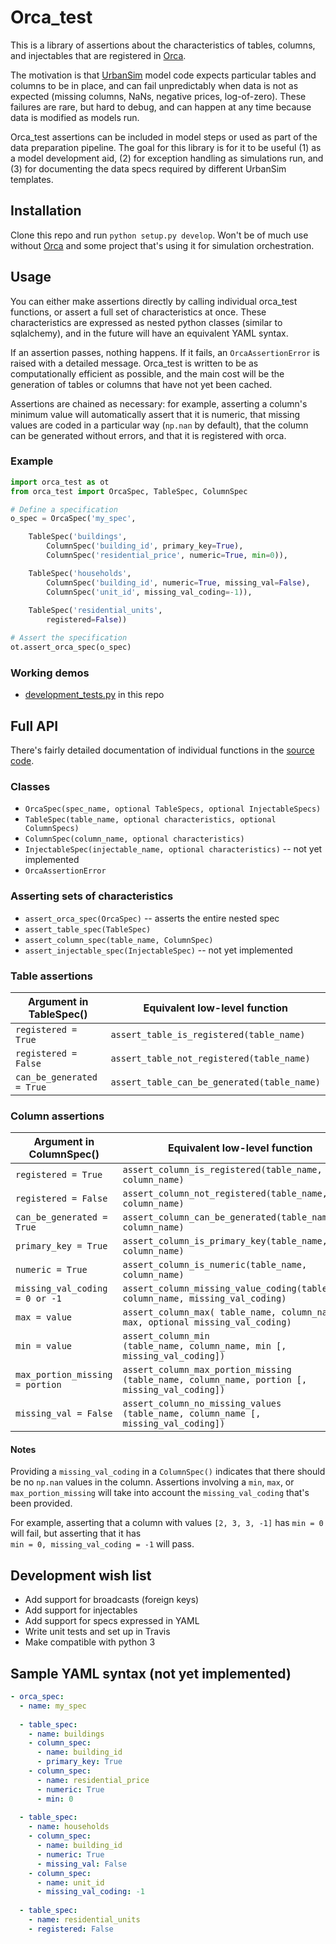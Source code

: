 Orca_test
=========

This is a library of assertions about the characteristics of tables, columns, and injectables that are registered in [Orca](https://github.com/udst/orca). 

The motivation is that [UrbanSim](https://github.com/udst/urbansim) model code expects particular tables and columns to be in place, and can fail unpredictably when data is not as expected (missing columns, NaNs, negative prices, log-of-zero). These failures are rare, but hard to debug, and can happen at any time because data is modified as models run. 

Orca_test assertions can be included in model steps or used as part of the data preparation pipeline. The goal for this library is for it to be useful (1) as a model development aid, (2) for exception handling as simulations run, and (3) for documenting the data specs required by different UrbanSim templates. 


## Installation

Clone this repo and run `python setup.py develop`. Won't be of much use without [Orca](https://github.com/udst/orca) and some project that's using it for simulation orchestration. 


## Usage

You can either make assertions directly by calling individual orca_test functions, or assert a full set of characteristics at once. These characteristics are expressed as nested python classes (similar to sqlalchemy), and in the future will have an equivalent YAML syntax.

If an assertion passes, nothing happens. If it fails, an `OrcaAssertionError` is raised with a detailed message. Orca_test is written to be as computationally efficient as possible, and the main cost will be the generation of tables or columns that have not yet been cached. 

Assertions are chained as necessary: for example, asserting a column's minimum value will automatically assert that it is numeric, that missing values are coded in a particular way (`np.nan` by default), that the column can be generated without errors, and that it is registered with orca.

### Example

```python
import orca_test as ot
from orca_test import OrcaSpec, TableSpec, ColumnSpec

# Define a specification
o_spec = OrcaSpec('my_spec',

	TableSpec('buildings', 
		ColumnSpec('building_id', primary_key=True),
		ColumnSpec('residential_price', numeric=True, min=0)),

	TableSpec('households',
		ColumnSpec('building_id', numeric=True, missing_val=False),
		ColumnSpec('unit_id', missing_val_coding=-1)),
	
	TableSpec('residential_units',
		registered=False))

# Assert the specification
ot.assert_orca_spec(o_spec)
```

### Working demos
- [development_tests.py](https://github.com/urbansim/orca_test/blob/master/development_tests.py) in this repo


## Full API

There's fairly detailed documentation of individual functions in the [source code](https://github.com/urbansim/orca_test/blob/master/orca_test/orca_test.py).

### Classes
- `OrcaSpec(spec_name, optional TableSpecs, optional InjectableSpecs)`
- `TableSpec(table_name, optional characteristics, optional ColumnSpecs)`
- `ColumnSpec(column_name, optional characteristics)`
- `InjectableSpec(injectable_name, optional characteristics)` -- not yet implemented
- `OrcaAssertionError`

### Asserting sets of characteristics
- `assert_orca_spec(OrcaSpec)` -- asserts the entire nested spec
- `assert_table_spec(TableSpec)`
- `assert_column_spec(table_name, ColumnSpec)`
- `assert_injectable_spec(InjectableSpec)` -- not yet implemented

### Table assertions

| Argument in TableSpec() | Equivalent low-level function |
| ------------------ | -------------------------------- |
| `registered = True` | `assert_table_is_registered(table_name)` |
| `registered = False` | `assert_table_not_registered(table_name)` |
| `can_be_generated = True` | `assert_table_can_be_generated(table_name)` |

### Column assertions

| Argument in ColumnSpec() | Equivalent low-level function |
| ------------------ | --------------------------------- |
| `registered = True` | `assert_column_is_registered(table_name, column_name)` |
| `registered = False`| `assert_column_not_registered(table_name, column_name)`  |
| `can_be_generated = True`| `assert_column_can_be_generated(table_name, column_name)` |
| `primary_key = True`| `assert_column_is_primary_key(table_name, column_name)` |
| `numeric = True`| `assert_column_is_numeric(table_name, column_name)` |
| `missing_val_coding = 0 or -1`| `assert_column_missing_value_coding(table_name, column_name, missing_val_coding)` |
| `max = value`| `assert_column_max( table_name, column_name, max, optional missing_val_coding)` |
| `min = value`| `assert_column_min` <br> `(table_name, column_name, min [, missing_val_coding])` |
| `max_portion_missing = portion`| `assert_column_max_portion_missing` <br> `(table_name, column_name, portion [, missing_val_coding])` |
| `missing_val = False`| `assert_column_no_missing_values` <br> `(table_name, column_name [, missing_val_coding])` |

#### Notes

Providing a `missing_val_coding` in a `ColumnSpec()` indicates that there should be no `np.nan` values in the column. Assertions involving a `min`, `max`, or `max_portion_missing` will take into account the `missing_val_coding` that's been provided.

For example, asserting that a column with values `[2, 3, 3, -1]` has `min = 0` will fail, but asserting that it has  
`min = 0, missing_val_coding = -1` will pass.


## Development wish list
- Add support for broadcasts (foreign keys)
- Add support for injectables
- Add support for specs expressed in YAML
- Write unit tests and set up in Travis
- Make compatible with python 3


## Sample YAML syntax (not yet implemented)

```yaml
- orca_spec:
  - name: my_spec
  
  - table_spec:
    - name: buildings
    - column_spec:
      - name: building_id
  	  - primary_key: True
    - column_spec:
  	  - name: residential_price
  	  - numeric: True
  	  - min: 0
  
  - table_spec:
    - name: households
    - column_spec:
  	  - name: building_id
  	  - numeric: True
  	  - missing_val: False
    - column_spec:
  	  - name: unit_id
  	  - missing_val_coding: -1
  
  - table_spec:
    - name: residential_units
    - registered: False
```


